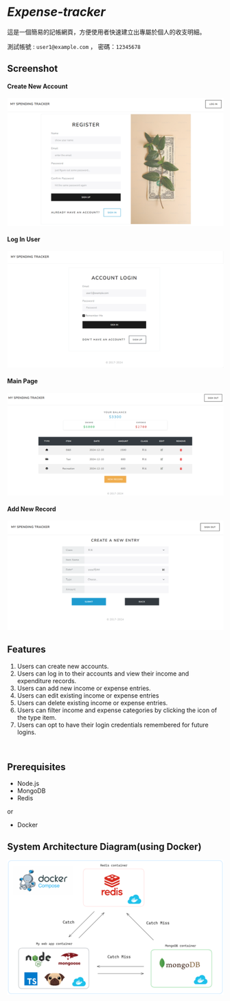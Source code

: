 # _Expense-tracker_

這是一個簡易的記帳網頁，方便使用者快速建立出專屬於個人的收支明細。

測試帳號 : `user1@example.com` ， 密碼：`12345678`

## Screenshot

#### Create New Account

![image](./public/image/signup.png)

#### Log In User

![image](./public/image/signin.png)

#### Main Page
![image](./public/image/main.png)

#### Add New Record
![image](./public/image/new.png)

## Features

1. Users can create new accounts.
2. Users can log in to their accounts and view their income and expenditure records.
3. Users can add new income or expense entries.
4. Users can edit existing income or expense entries
5. Users can delete existing income or expense entries.
6. Users can filter income and expense categories by clicking the icon of the type item.
7. Users can opt to have their login credentials remembered for future logins.

</br>

## Prerequisites

- Node.js
- MongoDB
- Redis

or

- Docker

## System Architecture Diagram(using Docker)

![System Architecture Diagram](./public/image/system-structure.png)


<!-- ## Dependencies

- bcryptjs: "^2.4.3"
- cookie-parser: "^1.4.6"
- dayjs: "^1.11.10"
- dotenv: "^16.4.5"
- express: "^4.19.2"
- express-session: "^1.18.0"
- method-override: "^3.0.0"
- mongoose: "^8.2.4"
- passport: "^0.7.0"
- pug: "^3.0.2"
- redis: "^4.6.13" -->